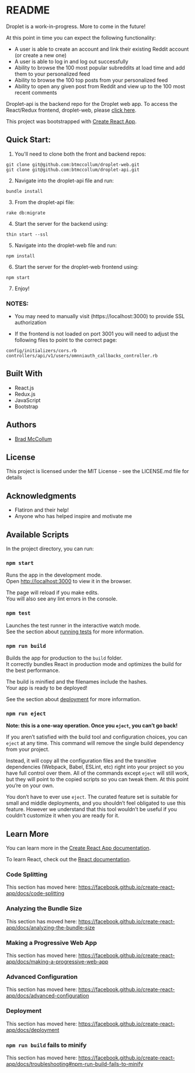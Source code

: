 # README

Droplet is a work-in-progress. More to come in the future!

At this point in time you can expect the following functionality:<br>
* A user is able to create an account and link their existing Reddit account (or create a new one)
* A user is able to log in and log out successfully
* Ability to browse the 100 most popular subreddits at load time and add them to your personalized feed
* Ability to browse the 100 top posts from your personalized feed
* Ability to open any given post from Reddit and view up to the 100 most recent comments

Droplet-api is the backend repo for the Droplet web app. To access the React/Redux frontend, droplet-web, please [click here](https://github.com/btmccollum/droplet-web).

This project was bootstrapped with [Create React App](https://github.com/facebook/create-react-app).

## Quick Start:
1) You'll need to clone both the front and backend repos:
```
git clone git@github.com:btmccollum/droplet-web.git
git clone git@github.com:btmccollum/droplet-api.git
```

2) Navigate into the droplet-api file and run:
```
bundle install
```

3) From the droplet-api file:
```
rake db:migrate
```

4) Start the server for the backend using:
```
thin start --ssl
```

5) Navigate into the droplet-web file and run:
```
npm install
```

6) Start the server for the droplet-web frontend using:
```
npm start
```

7) Enjoy!

### NOTES: 
* You may need to manually visit (https://localhost:3000) to provide SSL authorization

* If the frontend is not loaded on port 3001 you will need to adjust the following files to point to the correct page: 
```
config/initializers/cors.rb
controllers/api/v1/users/omnniauth_callbacks_controller.rb
```

## Built With
* React.js
* Redux.js
* JavaScript
* Bootstrap
## Authors
* [Brad McCollum](https://github.com/btmccollum)
## License
This project is licensed under the MIT License - see the LICENSE.md file for details
## Acknowledgments
* Flatiron and their help!
* Anyone who has helped inspire and motivate me

## Available Scripts

In the project directory, you can run:

### `npm start`

Runs the app in the development mode.<br>
Open [http://localhost:3000](http://localhost:3000) to view it in the browser.

The page will reload if you make edits.<br>
You will also see any lint errors in the console.

### `npm test`

Launches the test runner in the interactive watch mode.<br>
See the section about [running tests](https://facebook.github.io/create-react-app/docs/running-tests) for more information.

### `npm run build`

Builds the app for production to the `build` folder.<br>
It correctly bundles React in production mode and optimizes the build for the best performance.

The build is minified and the filenames include the hashes.<br>
Your app is ready to be deployed!

See the section about [deployment](https://facebook.github.io/create-react-app/docs/deployment) for more information.

### `npm run eject`

**Note: this is a one-way operation. Once you `eject`, you can’t go back!**

If you aren’t satisfied with the build tool and configuration choices, you can `eject` at any time. This command will remove the single build dependency from your project.

Instead, it will copy all the configuration files and the transitive dependencies (Webpack, Babel, ESLint, etc) right into your project so you have full control over them. All of the commands except `eject` will still work, but they will point to the copied scripts so you can tweak them. At this point you’re on your own.

You don’t have to ever use `eject`. The curated feature set is suitable for small and middle deployments, and you shouldn’t feel obligated to use this feature. However we understand that this tool wouldn’t be useful if you couldn’t customize it when you are ready for it.

## Learn More

You can learn more in the [Create React App documentation](https://facebook.github.io/create-react-app/docs/getting-started).

To learn React, check out the [React documentation](https://reactjs.org/).

### Code Splitting

This section has moved here: https://facebook.github.io/create-react-app/docs/code-splitting

### Analyzing the Bundle Size

This section has moved here: https://facebook.github.io/create-react-app/docs/analyzing-the-bundle-size

### Making a Progressive Web App

This section has moved here: https://facebook.github.io/create-react-app/docs/making-a-progressive-web-app

### Advanced Configuration

This section has moved here: https://facebook.github.io/create-react-app/docs/advanced-configuration

### Deployment

This section has moved here: https://facebook.github.io/create-react-app/docs/deployment

### `npm run build` fails to minify

This section has moved here: https://facebook.github.io/create-react-app/docs/troubleshooting#npm-run-build-fails-to-minify

